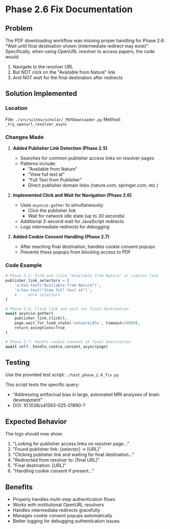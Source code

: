 # Phase 2.6 Fix Documentation

## Problem
The PDF downloading workflow was missing proper handling for Phase 2.6: "Wait until final destination shown (intermediate redirect may exist)". Specifically, when using OpenURL resolver to access papers, the code would:

1. Navigate to the resolver URL
2. But NOT click on the "Available from Nature" link
3. And NOT wait for the final destination after redirects

## Solution Implemented

### Location
File: `./src/scitex/scholar/_PDFDownloader.py`
Method: `_try_openurl_resolver_async`

### Changes Made

1. **Added Publisher Link Detection (Phase 2.5)**
   - Searches for common publisher access links on resolver pages
   - Patterns include:
     - "Available from Nature"
     - "View full text at"
     - "Full Text from Publisher"
     - Direct publisher domain links (nature.com, springer.com, etc.)

2. **Implemented Click and Wait for Navigation (Phase 2.6)**
   - Uses `asyncio.gather` to simultaneously:
     - Click the publisher link
     - Wait for network idle state (up to 30 seconds)
   - Additional 3-second wait for JavaScript redirects
   - Logs intermediate redirects for debugging

3. **Added Cookie Consent Handling (Phase 2.7)**
   - After reaching final destination, handles cookie consent popups
   - Prevents these popups from blocking access to PDF

### Code Example

```python
# Phase 2.5: Find and click "Available from Nature" or similar link
publisher_link_selectors = [
    'a:has-text("Available from Nature")',
    'a:has-text("View full text at")',
    # ... more selectors
]

# Phase 2.6: Click link and wait for final destination
await asyncio.gather(
    publisher_link.click(),
    page.wait_for_load_state('networkidle', timeout=30000),
    return_exceptions=True
)

# Phase 2.7: Handle cookie consent at final destination
await self._handle_cookie_consent_async(page)
```

## Testing

Use the provided test script: `./test_phase_2.6_fix.py`

This script tests the specific query:
- "Addressing artifactual bias in large, automated MRI analyses of brain development"
- DOI: 10.1038/s41593-025-01990-7

## Expected Behavior

The logs should now show:
1. "Looking for publisher access links on resolver page..."
2. "Found publisher link: [selector] -> [URL]"
3. "Clicking publisher link and waiting for final destination..."
4. "Redirected from resolver to: [final URL]"
5. "Final destination: [URL]"
6. "Handling cookie consent if present..."

## Benefits

- Properly handles multi-step authentication flows
- Works with institutional OpenURL resolvers
- Handles intermediate redirects gracefully
- Manages cookie consent popups automatically
- Better logging for debugging authentication issues